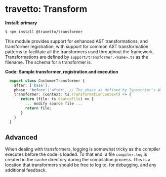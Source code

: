 travetto: Transform
===

**Install: primary**
```bash
$ npm install @travetto/transformer
```

This module provides support for enhanced AST transformations, and transformer registration, with support for common AST transformation patterns to facilitate all the transformers used throughout the framework.
Transformations are defined by `support/transformer.<name>.ts` as the filename. The schema for a transformer is:

**Code: Sample transformer, registration and execution**
```typescript
  export class CustomerTransformer {
    after: ['base'],
    phase: 'before'|'after', // The phase as defined by Typescript's AST processing
    transformer: (context: ts.TransformationContext) => {
       return (file: ts.SourceFile) => {
         ... modify source file ...
         return file;
       }
    }
  }
```

## Advanced
When dealing with transformers, logging is somewhat tricky as the compiler executes before the code is loaded.  To that end, a file `compiler.log` is created in the cache directory during the compilation process. This is a location that transformers should be free to log to, for debugging, and any additional feedback.
